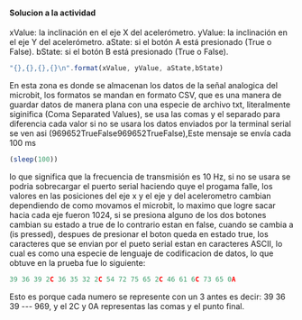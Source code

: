 #### Solucion a la actividad

xValue: la inclinación en el eje X del acelerómetro.
yValue: la inclinación en el eje Y del acelerómetro.
aState: si el botón A está presionado (True o False).
bState: si el botón B está presionado (True o False).

```js
"{},{},{},{}\n".format(xValue, yValue, aState,bState)
```
En esta zona es donde se almacenan los datos de la señal analogica del microbit, los formatos se mandan en formato CSV, que es una manera de guardar datos de manera plana con una especie de archivo txt, literalmente siginifica (Coma Separated Values), se usa las comas y el separado para diferencia cada valor si no se usara los datos enviados por la terminal serial se ven asi
(969652TrueFalse969652TrueFalse),Este mensaje se envía cada 100 ms
```js
(sleep(100))
```
lo que significa que la frecuencia de transmisión es 10 Hz, si no se usara se podria sobrecargar el puerto serial haciendo quye el progama falle, los valores en las posiciones del eje x y el eje y del acelerometro cambian dependiendo de como movamos el microbit, lo maximo que logre sacar hacia cada eje fueron 1024, si se presiona alguno de los dos botones cambian su estado a true de lo contrario estan en false, cuando se cambia a (is pressed), despues de presionar el boton queda en estado true, los caracteres que se envian por el pueto serial estan en caracteres ASCII, lo cual es como una especie de lenguaje de codificacion de datos, lo que obtuve en la prueba fue lo siguiente:

```js
39 36 39 2C 36 35 32 2C 54 72 75 65 2C 46 61 6C 73 65 0A
```
Esto es porque cada numero se represente con un 3 antes es decir: 39 36 39 --- 969, y el 2C y 0A representas las comas y el punto final.

